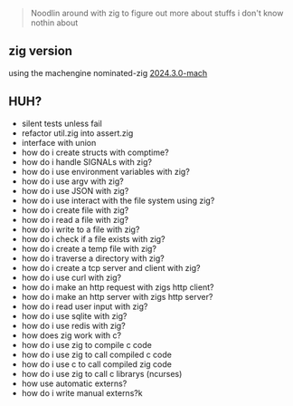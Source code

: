 > Noodlin around with zig to figure out more about stuffs i don't know nothin about

## zig version
using the machengine nominated-zig [2024.3.0-mach](https://machengine.org/about/nominated-zig/#202430-mach)

## HUH?
* silent tests unless fail
* refactor util.zig into assert.zig
* interface with union
* how do i create structs with comptime?
* how do i handle SIGNALs with zig?
* how do i use environment variables with zig?
* how do i use argv with zig?
* how do i use JSON with zig?
* how do i use interact with the file system using zig?
* how do i create file with zig?
* how do i read a file with zig?
* how do i write to a file with zig?
* how do i check if a file exists with zig?
* how do i create a temp file with zig?
* how do i traverse a directory with zig?
* how do i create a tcp server and client with zig?
* how do i use curl with zig?
* how do i make an http request with zigs http client?
* how do i make an http server with zigs http server?
* how do i read user input with zig?
* how do i use sqlite with zig?
* how do i use redis with zig?
* how does zig work with c?
* how do i use zig to compile c code
* how do i use zig to call compiled c code
* how do i use c to call compiled zig code
* how do i use zig to call c librarys (ncurses)
* how use automatic externs?
* how do i write manual externs?k
